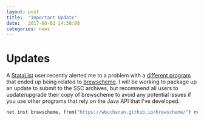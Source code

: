 ```yaml
---
layout: post
title:  "Important Update"
date:   2017-06-02 14:30:00
categories: news
---
```


# Updates
A [StataList](http://www.statalist.org) user recently alerted me to a problem with a [different program](https://wbuchanan.github.io/StataJSON) that ended up being related to [brewscheme](https://wbuchanan.github.io/brewscheme).  I will be working to package up an update to submit to the SSC archives, but recommend all users to update/upgrade their copy of brewscheme to avoid any potential issues if you use other programs that rely on the Java API that I've developed.


```Stata
net inst brewscheme, from("https://wbuchanan.github.io/brewscheme/") replace
```

